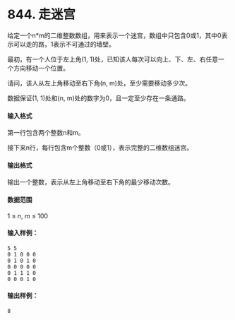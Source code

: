 # 844. 走迷宫

给定一个n*m的二维整数数组，用来表示一个迷宫，数组中只包含0或1，其中0表示可以走的路，1表示不可通过的墙壁。

最初，有一个人位于左上角(1, 1)处，已知该人每次可以向上、下、左、右任意一个方向移动一个位置。

请问，该人从左上角移动至右下角(n, m)处，至少需要移动多少次。

数据保证(1, 1)处和(n, m)处的数字为0，且一定至少存在一条通路。

#### 输入格式

第一行包含两个整数n和m。

接下来n行，每行包含m个整数（0或1），表示完整的二维数组迷宫。

#### 输出格式

输出一个整数，表示从左上角移动至右下角的最少移动次数。

#### 数据范围

1 ≤ *n*, *m* ≤ 100

#### 输入样例：

```
5 5
0 1 0 0 0
0 1 0 1 0
0 0 0 0 0
0 1 1 1 0
0 0 0 1 0
```

#### 输出样例：

```
8
```